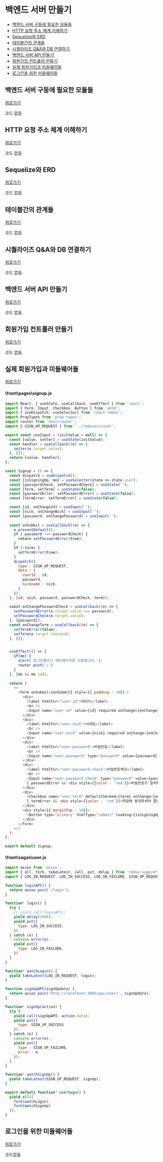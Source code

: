 # 백엔드 서버 만들기

+ [백엔드 서버 구동에 필요한 모듈들](#백엔드-서버-구동에-필요한-모듈들)
+ [HTTP 요청 주소 체계 이해하기](#HTTP-요청-주소-체계-이해하기)
+ [Sequelize와 ERD](#Sequelize와-ERD)
+ [테이블간의 관계들](#테이블간의-관계들)
+ [시퀄라이즈 Q&A와 DB 연결하기](#시퀄라이즈-Q&A와-DB-연결하기)
+ [백엔드 서버 API 만들기](#백엔드-서버-API-만들기)
+ [회원가입 컨트롤러 만들기](#회원가입-컨트롤러-만들기)
+ [실제 회원가입과 미들웨어들](#실제-회원가입과-미들웨어들)
+ [로그인을 위한 미들웨어들](#로그인을-위한-미들웨어들)


## 백엔드 서버 구동에 필요한 모듈들
[위로가기](#백엔드-서버-만들기)

코드 없음

## HTTP 요청 주소 체계 이해하기
[위로가기](#백엔드-서버-만들기)

코드 없음

## Sequelize와 ERD
[위로가기](#백엔드-서버-만들기)

코드 없음

## 테이블간의 관계들
[위로가기](#백엔드-서버-만들기)

코드 없음

## 시퀄라이즈 Q&A와 DB 연결하기
[위로가기](#백엔드-서버-만들기)

코드 없음

## 백엔드 서버 API 만들기
[위로가기](#백엔드-서버-만들기)

코드 없음

## 회원가입 컨트롤러 만들기
[위로가기](#백엔드-서버-만들기)

코드 없음

## 실제 회원가입과 미들웨어들
[위로가기](#백엔드-서버-만들기)

#### \front\pages\signup.js
```js
import React, { useState, useCallback, useEffect } from 'react';
import { Form, Input, Checkbox, Button } from 'antd';
import { useDispatch, useSelector} from 'react-redux';
import PropTypes from 'prop-types';
import router from 'next/router';
import { SIGN_UP_REQUEST } from '../reducers/user';

export const useInput = (initValue = null) => {
  const [value, setter] = useState(initValue);
  const handler = useCallback((e) => {
    setter(e.target.value);
  }, []);
  return [value, handler];
};

const Signup = () => {
  const dispatch = useDispatch();
  const {isSigningUp, me} = useSelector(state => state.user);
  const [passwordCheck, setPasswordCheck] = useState('');
  const [term, setTerm] = useState(false); 
  const [passwordError, setPasswordError] = useState(false); 
  const [termError, setTermError] = useState(false); 

  const [id, onChangeId] = useInput(''); 
  const [nick, onChangeNick] = useInput('');
  const [password, onChangePassword] = useInput('');
  
  const onSubmit = useCallback((e) => {
    e.preventDefault();
    if ( password !== passwordCheck) {
      return setPasswordError(true);
    }
    if (!term) {
      setTermError(true);
    }
    dispatch({
      type : SIGN_UP_REQUEST,
      data : {
        userId : id,
        password,
        nickname : nick, 
      }
    }); 
  }, [id, nick, password, passwordCheck, term]);
  
  const onChangePasswordCheck = useCallback((e) => {
    setPasswordError(e.target.value !== password); 
    setPasswordCheck(e.target.value);
  }, [password]); 
  const onChangeTerm = useCallback((e) => {
    setTermError(false);
    setTerm(e.target.checked);
  }, []); 


  useEffect(() => {
    if(me) {
      alert('로그인했으니 메인페이지로 이동합니다.');
      router.push('/')
    }
  }, [me && me.id]); 
  
  return (
    <>
      <Form onSubmit={onSubmit} style={{ padding : 10}} >
        <div>
          <label htmlFor="user-id">아이디</label>
          <br />
          <Input name="user-id" value={id} required onChange={onChangeId} />
        </div>
        <div>
          <label htmlFor="user-nick">닉네임</label>
          <br />
          <Input name="user-nick" value={nick} required onChange={onChangeNick} />
        </div>
        <div>
          <label htmlFor="user-password">비밀번호</label>
          <br />
          <Input name="user-password" type="password" value={password} required onChange={onChangePassword} />
        </div>
        <div>
          <label htmlFor="user-password-check">비밀번호체크</label>
          <br />
          <Input name="user-password-check" type="password" value={passwordCheck} required onChange={onChangePasswordCheck} />
          { passwordError && <div style={{color : 'red'}}>비밀번호가 일치하지 않습니다.</div> }
        </div>
        <div>
          <Checkbox name="user-term" defaultChecked={term} onChange={onChangeTerm}>약관 동의</Checkbox>
          { termError && <div style={{color : 'red'}}>약관에 동의하셔야 합니다.</div> }
        </div>
        <div style={{ marginTop : 10}}>
          <Button type="primary" htmlType="submit" loading={isSigningUp} >가입하기</Button>
        </div>
      </Form>
    </>
  );
};

export default Signup;
```

#### \front\sagas\user.js
```js
import axios from 'axios';
import { all, fork, takeLatest, call, put, delay } from 'redux-saga/effects';
import { LOG_IN_REQUEST, LOG_IN_SUCCESS, LOG_IN_FAILURE, SIGN_UP_REQUEST, SIGN_UP_FAILURE, SIGN_UP_SUCCESS } from '../reducers/user'

function loginAPI() {
  return axios.post('/login');
}

function* login() {
  try {
    // yield call(loginAPI);
    yield delay(2000);
    yield put({
      type: LOG_IN_SUCCESS,
    })
  } catch (e) {
    console.error(e);
    yield put({
      type: LOG_IN_FAILURE,
    })
  }
}

function* watchLogin() {
  yield takeLatest(LOG_IN_REQUEST, login);
}

function signUpAPI(signUpdata) {
  return axios.post('http://localhost:3065/api/user/', signUpdata);
}

function* signUp(action) {
  try {
    yield call(signUpAPI, action.data); 
    yield put({
      type: SIGN_UP_SUCCESS
    });
  } catch (e) {
    console.error(e);
    yield put({ 
      type : SIGN_UP_FAILURE,
      error : e,
    });
  }
}

function* watchSignUp() {
  yield takeLatest(SIGN_UP_REQUEST, signUp);
}

export default function* userSaga() {
  yield all([
    fork(watchLogin),
    fork(watchSignUp)
  ]);
}
```

## 로그인을 위한 미들웨어들
[위로가기](#백엔드-서버-만들기)

코드없음